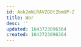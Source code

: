 ```yaml
---
id: Aok2mWiRAVZG8tZbmUP-Z
title: War
desc: ''
updated: 1643723096364
created: 1643723096364
---
```


